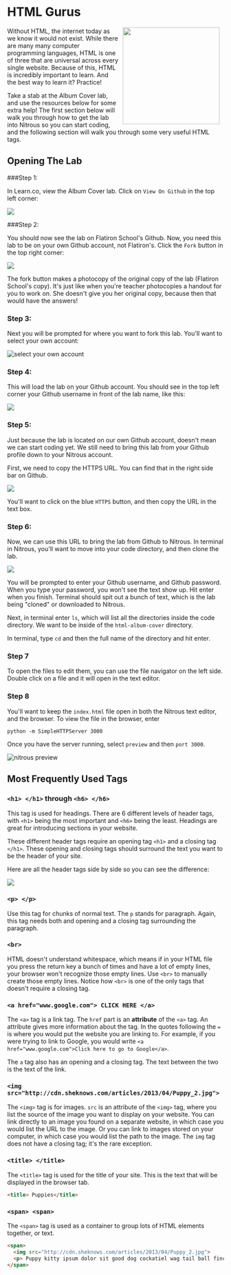 # HTML Gurus

<img src="https://s3.amazonaws.com/after-school-assets/ryan-gosling-programmer-html.jpg" height="225px" align="right" hspace="10">

Without HTML, the internet today as we know it would not exist. While there are many many computer programming languages, HTML is one of three that are universal across every single website. Because of this, HTML is incredibly important to learn. And the best way to learn it? Practice!

Take a stab at the Album Cover lab, and use the resources below for some extra help! The first section below will walk you through how to get the lab into Nitrous so you can start coding, and the following section will walk you through some very useful HTML tags.

## Opening The Lab

###Step 1:

In Learn.co, view the Album Cover lab. Click on `View On Github` in the top left corner:

<img src="https://s3.amazonaws.com/after-school-assets/view-on-github.png">


###Step 2:

You should now see the lab on Flatiron School's Github. Now, you need this lab to be on your own Github account, not Flatiron's. Click the `Fork` button in the top right corner:

<img src="https://s3.amazonaws.com/after-school-assets/lab-on-github.png">

The fork button makes a photocopy of the original copy of the lab (Flatiron School's copy). It's just like when you're teacher photocopies a handout for you to work on. She doesn't give you her original copy, because then that would have the answers! 

### Step 3:

Next you will be prompted for where you want to fork this lab. You'll want to select your own account:

<img src="https://s3.amazonaws.com/after-school-assets/fork-to-account.png" alt="select your own account">


### Step 4:

This will load the lab on your Github account. You should see in the top left corner your Github username in front of the lab name, like this:

<img src="https://s3.amazonaws.com/after-school-assets/forked.png">

### Step 5:

Just because the lab is located on our own Github account, doesn't mean we can start coding yet. We still need to bring this lab from your Github profile down to your Nitrous account. 

First, we need to copy the HTTPS URL. You can find that in the right side bar on Github. 

<img src="https://s3.amazonaws.com/after-school-assets/https-clone.png">

You'll want to click on the blue `HTTPS` button, and then copy the URL in the text box.


### Step 6:

Now, we can use this URL to bring the lab from Github to Nitrous. In terminal in Nitrous, you'll want to move into your code directory, and then clone the lab.

<img src="https://s3.amazonaws.com/after-school-assets/https-clone.png">

You will be prompted to enter your Github username, and Github password. When you type your password, you won't see the text show up. Hit enter when you finish. Terminal should spit out a bunch of text, which is the lab being "cloned" or downloaded to Nitrous.

Next, in terminal enter `ls`, which will list all the directories inside the code directory. We want to be inside of the `html-album-cover` directory. 

In terminal, type `cd` and then the full name of the directory and hit enter.

### Step 7

To open the files to edit them, you can use the file navigator on the left side. Double click on a file and it will open in the text editor.

### Step 8

You'll want to keep the `index.html` file open in both the Nitrous text editor, and the browser. To view the file in the browser, enter

```
python -m SimpleHTTPServer 3000
```

Once you have the server running, select `preview` and then `port 3000`.

<img src="https://s3.amazonaws.com/after-school-assets/nitrous-preview.png" alt="nitrous preview">

## Most Frequently Used Tags

### `<h1> </h1>` through `<h6> </h6>`

This tag is used for headings. There are 6 different levels of header tags,  with `<h1>` being the most important and `<h6>` being the least. Headings are great for introducing sections in your website.

These different header tags require an opening tag `<h1>` and a closing tag `</h1>`. These opening and closing tags should surround the text you want to be the header of your site.

Here are all the header tags side by side so you can see the difference:

<img src="https://after-school-assets.s3.amazonaws.com/h1-h6.png">

### `<p> </p>`

Use this tag for chunks of normal text. The `p` stands for paragraph. Again, this tag needs both and opening and a closing tag surrounding the paragraph.

### `<br>`

HTML doesn't understand whitespace, which means if in your HTML file you press the return key a bunch of times and have a lot of empty lines, your browser won't recognize those empty lines. Use `<br>` to manually create those empty lines. Notice how `<br>` is one of the only tags that doesn't require a closing tag.

### `<a href="www.google.com"> CLICK HERE </a>`

The `<a>` tag is a link tag. The `href` part is an **attribute** of the `<a>` tag. An attribute gives more information about the tag. In the quotes following the `=` is where you would put the website you are linking to. For example, if you were trying to link to Google, you would write `<a href="www.google.com">Click here to go to Google</a>`.

The `a` tag also has an opening and a closing tag. The text between the two is the text of the link.

### `<img src="http://cdn.sheknows.com/articles/2013/04/Puppy_2.jpg"> `

The `<img>` tag is for images. `src` is an attribute of the `<img>` tag, where you list the source of the image you want to display on your website. You can link directly to an image you found on a separate website, in which case you would list the URL to the image. Or you can link to images stored on your computer, in which case you would list the path to the image. The `img` tag does not have a closing tag; it's the rare exception.

### `<title> </title>`

The `<title>` tag is used for the title of your site. This is the text that will be displayed in the browser tab.

```html
<title> Puppies</title>
```

### `<span> <span>` 

The `<span>` tag is used as a container to group lots of HTML elements together, or text.

```html
<span>
  <img src="http://cdn.sheknows.com/articles/2013/04/Puppy_2.jpg"> 
  <p> Puppy kitty ipsum dolor sit good dog cockatiel wag tail ball finch bedding kitty walk fleas wagging kitty fish bed. Stripes vaccine ferret mouse dinnertime house train litter box pet gate slobber pet food pet supplies pet gate meow play dead roll over teeth warm. Finch catch house train lol catz Spike finch parrot feathers chow bark furry pet supplies treats.</p>
</span>
```


